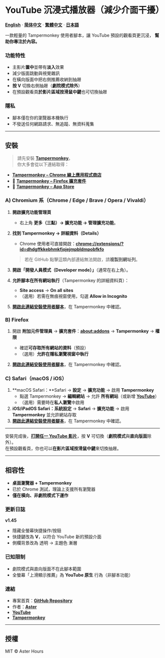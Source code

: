 # YouTube 沉浸式播放器（減少介面干擾）

**[English](README.md)** · **[简体中文](README.zh-CN.md)** · **[繁體中文](README.zh-TW.md)** · **[日本語](README.ja.md)**

一款輕量的 Tampermonkey 使用者腳本，讓 YouTube 預設的觀看頁更沉浸，  **幫助你專注於內容。**

### 功能特性

- 主影片**置中**並帶有**淡入**效果
- 減少版面跳動與視覺雜訊
- 在橫向版面中把右側推薦收納到抽屜
- **按 V** 切換右側抽屜（**劇院模式除外**）
- 在預設觀看頁**於影片區域按滑鼠中鍵**也可切換抽屜

### 隱私

- 腳本僅在你的瀏覽器本機執行  
- 不發送任何網路請求、無追蹤、無資料蒐集

---

## 安裝

> 請先安裝 **[Tampermonkey](https://www.tampermonkey.net/)**。  
> 你大多會從以下連結取得：

- **[Tampermonkey – Chrome 線上應用程式商店](https://chromewebstore.google.com/detail/tampermonkey/dhdgffkkebhmkfjojejmpbldmpobfkfo)**
- 🦊 **[Tampermonkey – Firefox 擴充套件](https://addons.mozilla.org/firefox/addon/tampermonkey/)**
-  **[Tampermonkey – App Store](https://apps.apple.com/us/app/tampermonkey/id6738342400)**

### A) Chromium 系（Chrome / Edge / Brave / Opera / Vivaldi）

1. **開啟擴充功能管理頁**  
   - 右上角 **更多（三點）→ 擴充功能 → 管理擴充功能**。

2. **找到 Tampermonkey → 詳細資料（Details）**  
   - Chrome 使用者可直接開啟：**[chrome://extensions/?id=dhdgffkkebhmkfjojejmpbldmpobfkfo](chrome://extensions/?id=dhdgffkkebhmkfjojejmpbldmpobfkfo)**  
   > 若在 GitHub 點擊這類內部連結無法開啟，請**複製到網址列**。

3. **開啟「開發人員模式（Developer mode）」**（通常在右上角）。

4. **允許腳本在所有網站執行**（Tampermonkey 的詳細資料頁）：  
   - **Site access** → **On all sites**  
   - （選用）若需在無痕視窗使用，勾選 **Allow in Incognito**

5. **[開啟此連結安裝使用者腳本](https://raw.githubusercontent.com/AsterHours/youtube-immersive-player/main/youtube-immersive-player.user.js)**，在 Tampermonkey 中確認。

### B) Firefox

1. 開啟 **附加元件管理員** → **擴充套件**：**[about:addons](about:addons)** → **Tampermonkey** → **權限**  
   - 確認**可存取所有網站的資料**（預設）  
   - （選用）**允許在隱私瀏覽視窗中執行**

2. **[開啟此連結安裝使用者腳本](https://raw.githubusercontent.com/AsterHours/youtube-immersive-player/main/youtube-immersive-player.user.js)**，在 Tampermonkey 中確認。

### C) Safari（macOS / iOS）

1. **macOS Safari：**Safari → **設定** → **擴充功能** → 啟用 **Tampermonkey**  
   - 點選 Tampermonkey → **編輯網站** → 允許 **所有網站**（或新增 **[YouTube](https://www.youtube.com/)**）  
   - （選用）需要時在**私人瀏覽**中啟用
2. **iOS/iPadOS Safari：**系統**設定** → **Safari** → **擴充功能** → 啟用 **Tampermonkey** 並允許網站存取  
3. **[開啟此連結安裝使用者腳本](https://raw.githubusercontent.com/AsterHours/youtube-immersive-player/main/youtube-immersive-player.user.js)**，在 Tampermonkey 中確認。

---

安裝完成後，**[打開任一 YouTube 影片](https://www.youtube.com/watch?v=az0J8O8wRU8)**，按 **V** 可切換（**劇院模式**與**直向版面**除外）。  
在預設觀看頁，你也可以**在影片區域按滑鼠中鍵**來切換抽屜。

---

## 相容性

- **桌面瀏覽器 + Tampermonkey**
- 已於 Chrome 測試，理論上支援所有瀏覽器
- **僅在橫向、非劇院模式下運作**

### 更新日誌

**v1.45**
- 隱藏全螢幕快捷操作/按鈕
- 快捷鍵改為 **V**，以符合 YouTube 新的預設介面
- 側欄背景改為 透明 → 主題色 漸層

### 已知限制

- 劇院模式與直向版面不在此腳本範圍  
- 全螢幕「上滑顯示推薦」為 **YouTube 原生** 行為（非腳本功能）

### 連結

- 專案首頁：**[GitHub Repository](https://github.com/AsterHours/youtube-immersive-player)**  
- 作者：**[Aster](https://github.com/AsterHours)**  
- **[YouTube](https://www.youtube.com/)**  
- **[Tampermonkey](https://www.tampermonkey.net/)**

---

## 授權

MIT © Aster Hours
